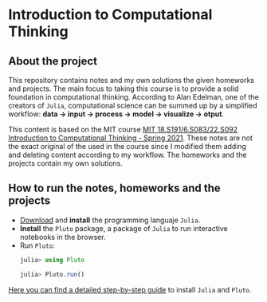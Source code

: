 # Introduction to Computational Thinking

## About the project
This repository contains notes and my own solutions the given homeworks and projects. The main focus to taking this course is to provide a solid foundation in computational thinking. According to Alan Edelman, one of the creators of `Julia`, computational science can be summed up by a simplified workflow: **data -> input -> process -> model -> visualize -> otput**.

This content is based on the MIT course [MIT 18.S191/6.S083/22.S092 Introduction to Computational Thinking - Spring 2021](https://computationalthinking.mit.edu/Spring21/). These notes are not the exact original of the used in the course since I modified them adding and deleting content according to my workflow. The homeworks and the projects contain my own solutions.

## How to run the notes, homeworks and the projects
- [Download](https://julialang.org/downloads/) and **install** the programming languaje `Julia`.
- **Install** the `Pluto` package, a package of `Julia` to run interactive notebooks in the browser.
- Run `Pluto`:
    ```julia
    julia> using Pluto

    julia> Pluto.run()
    ```

[Here you can find a detailed step-by-step guide](https://computationalthinking.mit.edu/Spring21/installation/) to install `Julia` and `Pluto`.
